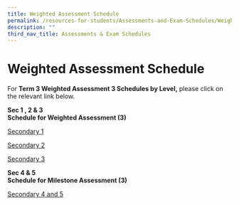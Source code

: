 ```yaml
---
title: Weighted Assessment Schedule
permalink: /resources-for-students/Assessments-and-Exam-Schedules/Weighted-Assessment-Schedule/permalink
description: ""
third_nav_title: Assessments & Exam Schedules
---
```

Weighted Assessment Schedule
============================

For **Term 3 Weighted Assessment 3 Schedules by Level,** please click on the relevant link below.

**Sec 1 , 2 & 3**<br>
**Schedule for Weighted Assessment (3)**

[Secondary 1](/files/Sec-1-schedule_WA3.pdf)

[Secondary 2](/files/Sec-2-schedule_WA3.pdf)

[Secondary 3](/files/Sec-3-schedule_WA3.pdf)

**Sec 4 & 5**<br>
**Schedule for Milestone Assessment (3)**

[Secondary 4 and 5](/files/T3MA3_Sec-4_5.pdf)
